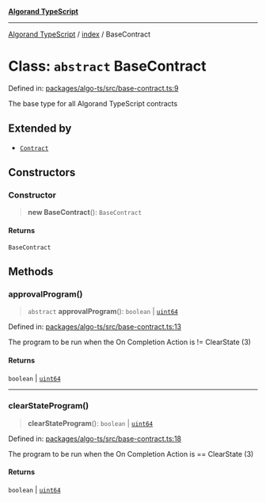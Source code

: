 [**Algorand TypeScript**](../../README.md)

***

[Algorand TypeScript](../../modules.md) / [index](../README.md) / BaseContract

# Class: `abstract` BaseContract

Defined in: [packages/algo-ts/src/base-contract.ts:9](https://github.com/algorandfoundation/puya-ts/blob/main/packages/algo-ts/src/base-contract.ts#L9)

The base type for all Algorand TypeScript contracts

## Extended by

- [`Contract`](../../arc4/classes/Contract.md)

## Constructors

### Constructor

> **new BaseContract**(): `BaseContract`

#### Returns

`BaseContract`

## Methods

### approvalProgram()

> `abstract` **approvalProgram**(): `boolean` \| [`uint64`](../type-aliases/uint64.md)

Defined in: [packages/algo-ts/src/base-contract.ts:13](https://github.com/algorandfoundation/puya-ts/blob/main/packages/algo-ts/src/base-contract.ts#L13)

The program to be run when the On Completion Action is != ClearState (3)

#### Returns

`boolean` \| [`uint64`](../type-aliases/uint64.md)

***

### clearStateProgram()

> **clearStateProgram**(): `boolean` \| [`uint64`](../type-aliases/uint64.md)

Defined in: [packages/algo-ts/src/base-contract.ts:18](https://github.com/algorandfoundation/puya-ts/blob/main/packages/algo-ts/src/base-contract.ts#L18)

The program to be run when the On Completion Action is == ClearState (3)

#### Returns

`boolean` \| [`uint64`](../type-aliases/uint64.md)

